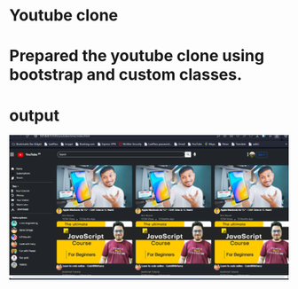 # Youtube clone
# Prepared the youtube clone using bootstrap and custom classes.
# output
![Home](output.png)
